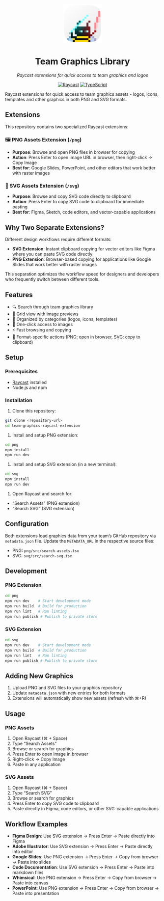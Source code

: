 <div align="center">
  <img src="png/assets/extension-icon.png" alt="Team Graphics Library" width="128" height="128">

# Team Graphics Library

*Raycast extensions for quick access to team graphics and logos*

[![Raycast](https://img.shields.io/badge/Raycast-Extension-red)](https://raycast.com/)
[![TypeScript](https://img.shields.io/badge/TypeScript-blue)](https://www.typescriptlang.org/)

</div>

Raycast extensions for quick access to team graphics assets - logos, icons, templates and other graphics in both PNG and SVG formats.

## Extensions

This repository contains two specialized Raycast extensions:

### 🖼️ PNG Assets Extension (`/png`)

- **Purpose**: Browse and open PNG files in browser for copying
- **Action**: Press Enter to open image URL in browser, then right-click → Copy Image
- **Best for**: Google Slides, PowerPoint, and other editors that work better with raster images

### 🎨 SVG Assets Extension (`/svg`)

- **Purpose**: Browse and copy SVG code directly to clipboard
- **Action**: Press Enter to copy SVG code to clipboard for immediate pasting
- **Best for**: Figma, Sketch, code editors, and vector-capable applications

## Why Two Separate Extensions?

Different design workflows require different formats:

- **SVG Extension**: Instant clipboard copying for vector editors like Figma where you can paste SVG code directly
- **PNG Extension**: Browser-based copying for applications like Google Slides that work better with raster images

This separation optimizes the workflow speed for designers and developers who frequently switch between different tools.

## Features

- 🔍 Search through team graphics library
- 🎨 Grid view with image previews
- 📂 Organized by categories (logos, icons, templates)
- 🔗 One-click access to images
- ⚡ Fast browsing and copying
- 🎯 Format-specific actions (PNG: open in browser, SVG: copy to clipboard)

## Setup

### Prerequisites

- [Raycast](https://raycast.com/) installed
- Node.js and npm

### Installation

1. Clone this repository:

```bash
git clone <repository-url>
cd team-graphics-raycast-extension
```

1. Install and setup PNG extension:

```bash
cd png
npm install
npm run dev
```

1. Install and setup SVG extension (in a new terminal):

```bash
cd svg
npm install
npm run dev
```

1. Open Raycast and search for:
- “Search Assets” (PNG extension)
- “Search SVG” (SVG extension)

## Configuration

Both extensions load graphics data from your team’s GitHub repository via `metadata.json` file. Update the `METADATA_URL` in the respective source files:

- PNG: `png/src/search-assets.tsx`
- SVG: `svg/src/search-svg.tsx`

## Development

### PNG Extension

```bash
cd png
npm run dev    # Start development mode
npm run build  # Build for production
npm run lint   # Run linting
npm run publish # Publish to private store
```

### SVG Extension

```bash
cd svg
npm run dev    # Start development mode
npm run build  # Build for production
npm run lint   # Run linting
npm run publish # Publish to private store
```

## Adding New Graphics

1. Upload PNG and SVG files to your graphics repository
1. Update `metadata.json` with new entries for both formats
1. Extensions will automatically show new assets (refresh with ⌘+R)

## Usage

### PNG Assets

1. Open Raycast (⌘ + Space)
1. Type “Search Assets”
1. Browse or search for graphics
1. Press Enter to open image in browser
1. Right-click → Copy Image
1. Paste in any application

### SVG Assets

1. Open Raycast (⌘ + Space)
1. Type “Search SVG”
1. Browse or search for graphics
1. Press Enter to copy SVG code to clipboard
1. Paste directly in Figma, code editors, or other SVG-capable applications

## Workflow Examples

- **Figma Design**: Use SVG extension → Press Enter → Paste directly into Figma
- **Adobe Illustrator**: Use SVG extension → Press Enter → Paste directly into editor
- **Google Slides**: Use PNG extension → Press Enter → Copy from browser → Paste into slides
- **Code Documentation**: Use SVG extension → Press Enter → Paste into markdown files
- **Whimsical**: Use PNG extension → Press Enter → Copy from browser → Paste into canvas
- **PowerPoint**: Use PNG extension → Press Enter → Copy from browser → Paste into presentation